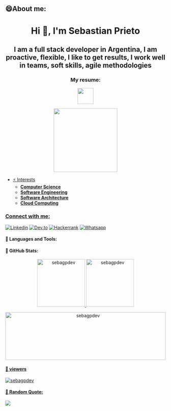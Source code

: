 <h2>😄About me:</h2>
<h1 align="center">Hi 👋, I'm Sebastian Prieto</h1>
<h2 align="center">I am a full stack developer in Argentina, I am proactive, flexible, I like to get results, I work well in teams, soft skills, agile methodologies</h2>

<div align="center">
<h3>My resume:</h3>
<img src="https://content.invisioncic.com/p289038/monthly_2020_05/arrow-down.gif.8d9aec7b8f92f2a50a1a64fce1733f3a.gif" height="50px">
  <p> 
    <a href="https://github.com/SebaGPDev/SebaGPDev/raw/main/Resume/build/main.pdf" target="blank">
    <img src="https://gifimage.net/wp-content/uploads/2018/04/resume-gif-5.gif" height = "200px"/>
  </p>
</div>

- ⚡ Interests <ul>**<li>Computer Science</li><li>Software Engineering</li><li>Software Architecture</li><li>Cloud Computing</li>**</ul>



<h3 align="left">Connect with me:</h3>

[![Linkedin](https://img.shields.io/badge/LinkedIn-0077B5?style=for-the-badge&logo=linkedin&logoColor=white)](https://linkedin.com/in/sebagpdev) [![Dev.to](https://img.shields.io/badge/dev.to-0A0A0A?style=for-the-badge&logo=devdotto&logoColor=white)](https://dev.to/sebagpdev) [![Hackerrank](https://img.shields.io/badge/-Hackerrank-2EC866?style=for-the-badge&logo=HackerRank&logoColor=white)](https://www.hackerrank.com/sebastianprieto1) [![Whatsapp](https://img.shields.io/badge/WhatsApp-25D366?style=for-the-badge&logo=whatsapp&logoColor=white)](https://api.whatsapp.com/message/WWWU7IW4QKIDP1?autoload=1&app_absent=0)


#### 🧰 Languages and Tools:


#### 💯 GitHub Stats:

<div align="center">
  <a href="https://github.com/sebagpdev">
  <img height="150em" src="https://github-readme-stats.vercel.app/api/top-langs?username=sebagpdev&show_icons=true&locale=en&layout=compact" alt="sebagpdev"/>
  <img height="150em" src="https://github-readme-stats.vercel.app/api?username=sebagpdev&show_icons=true&locale=en" alt="sebagpdev"/>
  <p><img height="150em" width="100%" src="https://github-readme-streak-stats.herokuapp.com/?user=sebagpdev&" alt="sebagpdev" /></p>
</div>

#### 👀 viewers

<p align="left"> <img src="https://komarev.com/ghpvc/?username=sebagpdev&label=Profile%20views&color=0e75b6&style=flat" alt="sebagpdev" /> </p>

#### 📢 Random Quote:

![](https://quotes-github-readme.vercel.app/api?type=horizontal&theme=algolia)

